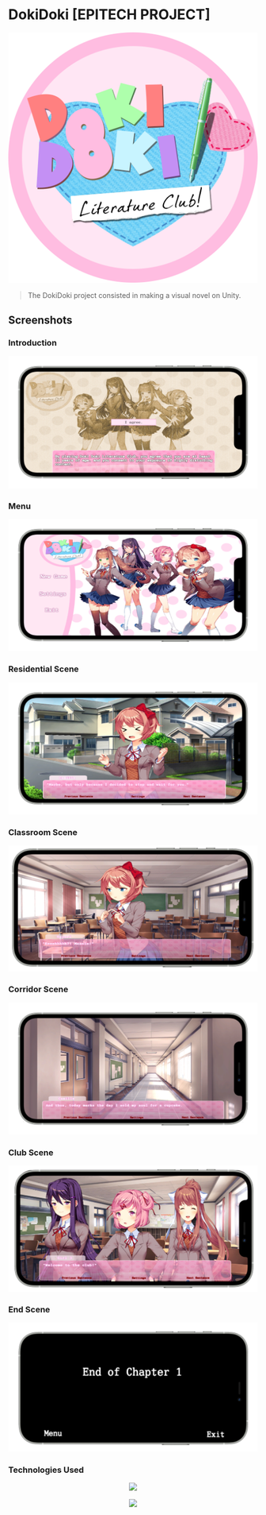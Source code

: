 # DokiDoki [EPITECH PROJECT]

<p align="center">
  <img src="https://github.com/CamilleSA/DokiDoki/blob/main/Screens/logo.png"/>
</p>

> The DokiDoki project consisted in making a visual novel on Unity.

## Screenshots

### Introduction

<p align="center">
  <img src="https://github.com/CamilleSA/DokiDoki/blob/main/Screens/IntroIphone.png"/>
<p/>

### Menu

<p align="center">
  <img src="https://github.com/CamilleSA/DokiDoki/blob/main/Screens/MenuIphone.png"/>
<p/>

### Residential Scene

<p align="center">
  <img src="https://github.com/CamilleSA/DokiDoki/blob/main/Screens/ResidentialIphone.png"/>
</p>

### Classroom Scene 

<p align="center">
  <img src="https://github.com/CamilleSA/DokiDoki/blob/main/Screens/ClassroomIphone.png"/>
</p>

### Corridor Scene 

<p align="center">
  <img src="https://github.com/CamilleSA/DokiDoki/blob/main/Screens/CorridorIphone.png"/>
</p>

### Club Scene 

<p align="center">
  <img src="https://github.com/CamilleSA/DokiDoki/blob/main/Screens/ClubIphone.png"/>
</p>

### End Scene 

<p align="center">
  <img src="https://github.com/CamilleSA/DokiDoki/blob/main/Screens/EndIphone.png"/>
</p>

### Technologies Used

<p align="center"> <img width="350px" src="https://upload.wikimedia.org/wikipedia/commons/thumb/1/19/Unity_Technologies_logo.svg/1280px-Unity_Technologies_logo.svg.png"/>
</p>

<p align="center"> 
<img width="350px" src="https://upload.wikimedia.org/wikipedia/commons/thumb/3/37/Firebase_Logo.svg/1280px-Firebase_Logo.svg.png"/>
</p>
